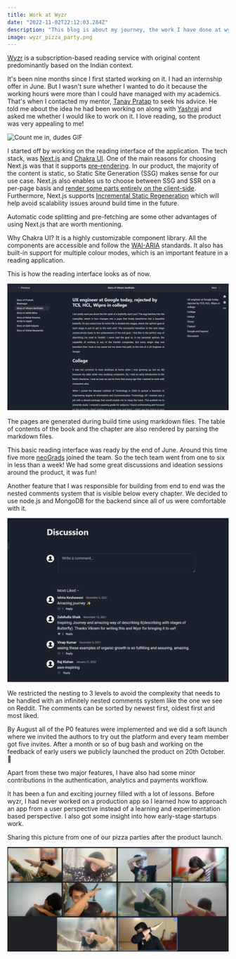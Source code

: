 ```yaml
---
title: Work at Wyzr
date: "2022-11-02T22:12:03.284Z"
description: "This blog is about my journey, the work I have done at wyzr and the things I have learned through that journey"
image: wyzr_pizza_party.png
---
```


[Wyzr](https://www.wyzr.in/) is a subscription-based reading service with original content predominantly based on the Indian context.

It's been nine months since I first started working on it. I had an internship offer in June. But I wasn't sure whether I wanted to do it because the working hours were more than I could have managed with my academics. That's when I contacted my mentor, [Tanay Pratap](https://twitter.com/tanaypratap) to seek his advice. He told me about the idea he had been working on along with [Yashraj](https://www.linkedin.com/in/yashrajsharma/) and asked me whether I would like to work on it. I love reading, so the product was very appealing to me!

![Count me in, dudes GIF](https://media.giphy.com/media/z964EmS0VNVdUv9jyW/giphy.gif)

I started off by working on the reading interface of the application. The tech stack, was [Next.js](https://nextjs.org/) and [Chakra UI](https://chakra-ui.com/). One of the main reasons for choosing Next.js was that it supports [pre-rendering](https://nextjs.org/learn/basics/data-fetching/two-forms). In our product, the majority of the content is static, so Static Site Generation (SSG) makes sense for our use case. Next.js also enables us to choose between SSG and SSR on a per-page basis and [render some parts entirely on the client-side](https://nextjs.org/docs/basic-features/data-fetching/client-side). Furthermore, Next.js supports [Incremental Static Regeneration](https://vercel.com/docs/concepts/next.js/incremental-static-regeneration) which will help avoid scalability issues around build time in the future.

Automatic code splitting and pre-fetching are some other advantages of using Next.js that are worth mentioning.

Why Chakra UI? It is a highly customizable component library. All the components are accessible and follow the [WAI-ARIA](https://siteimprove.com/en-us/accessibility/introduction-to-wai-aria/#:~:text=WAI%2DARIA%20refers%20to%20the,accessible%20to%20people%20with%20disabilities.) standards. It also has built-in support for multiple colour modes, which is an important feature in a reading application.

This is how the reading interface looks as of now.

![Reading Interface](./readingui.png)

The pages are generated during build time using markdown files. The table of contents of the book and the chapter are also rendered by parsing the markdown files.

This basic reading interface was ready by the end of June. Around this time five more [neoGrads](https://neog.camp/) joined the team. So the tech team went from one to six in less than a week! We had some great discussions and ideation sessions around the product, it was fun!

Another feature that I was responsible for building from end to end was the nested comments system that is visible below every chapter. We decided to use node.js and MongoDB for the backend since all of us were comfortable with it.

![Comments system](./comments.png)

We restricted the nesting to 3 levels to avoid the complexity that needs to be handled with an infinitely nested comments system like the one we see on Reddit. The comments can be sorted by newest first, oldest first and most liked.

By August all of the P0 features were implemented and we did a soft launch where we invited the authors to try out the platform and every team member got five invites. After a month or so of bug bash and working on the feedback of early users we publicly launched the product on 20th October.🥳

Apart from these two major features, I have also had some minor contributions in the authentication, analytics and payments workflow.

It has been a fun and exciting journey filled with a lot of lessons. Before wyzr, I had never worked on a production app so I learned how to approach an app from a user perspective instead of a learning and experimentation based perspective. I also got some insight into how early-stage startups work.

Sharing this picture from one of our pizza parties after the product launch.

![Pizza Parties](./wyzr_pizza_party.png)
